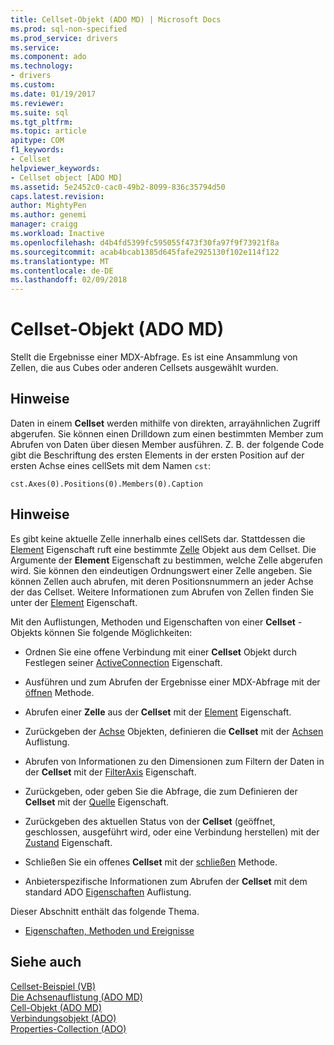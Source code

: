 ```yaml
---
title: Cellset-Objekt (ADO MD) | Microsoft Docs
ms.prod: sql-non-specified
ms.prod_service: drivers
ms.service: 
ms.component: ado
ms.technology:
- drivers
ms.custom: 
ms.date: 01/19/2017
ms.reviewer: 
ms.suite: sql
ms.tgt_pltfrm: 
ms.topic: article
apitype: COM
f1_keywords:
- Cellset
helpviewer_keywords:
- Cellset object [ADO MD]
ms.assetid: 5e2452c0-cac0-49b2-8099-836c35794d50
caps.latest.revision: 
author: MightyPen
ms.author: genemi
manager: craigg
ms.workload: Inactive
ms.openlocfilehash: d4b4fd5399fc595055f473f30fa97f9f73921f8a
ms.sourcegitcommit: acab4bcab1385d645fafe2925130f102e114f122
ms.translationtype: MT
ms.contentlocale: de-DE
ms.lasthandoff: 02/09/2018
---
```

# <a name="cellset-object-ado-md"></a>Cellset-Objekt (ADO MD)
Stellt die Ergebnisse einer MDX-Abfrage. Es ist eine Ansammlung von Zellen, die aus Cubes oder anderen Cellsets ausgewählt wurden.  
  
## <a name="remarks"></a>Hinweise  
 Daten in einem **Cellset** werden mithilfe von direkten, arrayähnlichen Zugriff abgerufen. Sie können einen Drilldown zum einen bestimmten Member zum Abrufen von Daten über diesen Member ausführen. Z. B. der folgende Code gibt die Beschriftung des ersten Elements in der ersten Position auf der ersten Achse eines cellSets mit dem Namen `cst`:  
  
```  
cst.Axes(0).Positions(0).Members(0).Caption  
```  
  
## <a name="remarks"></a>Hinweise  
 Es gibt keine aktuelle Zelle innerhalb eines cellSets dar. Stattdessen die [Element](../../../ado/reference/ado-md-api/item-property-ado-md-cellset.md) Eigenschaft ruft eine bestimmte [Zelle](../../../ado/reference/ado-md-api/cell-object-ado-md.md) Objekt aus dem Cellset. Die Argumente der **Element** Eigenschaft zu bestimmen, welche Zelle abgerufen wird. Sie können den eindeutigen Ordnungswert einer Zelle angeben. Sie können Zellen auch abrufen, mit deren Positionsnummern an jeder Achse der das Cellset. Weitere Informationen zum Abrufen von Zellen finden Sie unter der [Element](../../../ado/reference/ado-md-api/item-property-ado-md-cellset.md) Eigenschaft.  
  
 Mit den Auflistungen, Methoden und Eigenschaften von einer **Cellset** -Objekts können Sie folgende Möglichkeiten:  
  
-   Ordnen Sie eine offene Verbindung mit einer **Cellset** Objekt durch Festlegen seiner [ActiveConnection](../../../ado/reference/ado-md-api/activeconnection-property-ado-md.md) Eigenschaft.  
  
-   Ausführen und zum Abrufen der Ergebnisse einer MDX-Abfrage mit der [öffnen](../../../ado/reference/ado-md-api/open-method-ado-md.md) Methode.  
  
-   Abrufen einer **Zelle** aus der **Cellset** mit der [Element](../../../ado/reference/ado-md-api/item-property-ado-md-cellset.md) Eigenschaft.  
  
-   Zurückgeben der [Achse](../../../ado/reference/ado-md-api/axis-object-ado-md.md) Objekten, definieren die **Cellset** mit der [Achsen](../../../ado/reference/ado-md-api/axes-collection-ado-md.md) Auflistung.  
  
-   Abrufen von Informationen zu den Dimensionen zum Filtern der Daten in der **Cellset** mit der [FilterAxis](../../../ado/reference/ado-md-api/filteraxis-property-ado-md.md) Eigenschaft.  
  
-   Zurückgeben, oder geben Sie die Abfrage, die zum Definieren der **Cellset** mit der [Quelle](../../../ado/reference/ado-md-api/source-property-ado-md.md) Eigenschaft.  
  
-   Zurückgeben des aktuellen Status von der **Cellset** (geöffnet, geschlossen, ausgeführt wird, oder eine Verbindung herstellen) mit der [Zustand](../../../ado/reference/ado-md-api/state-property-ado-md.md) Eigenschaft.  
  
-   Schließen Sie ein offenes **Cellset** mit der [schließen](../../../ado/reference/ado-md-api/close-method-ado-md.md) Methode.  
  
-   Anbieterspezifische Informationen zum Abrufen der **Cellset** mit dem standard ADO [Eigenschaften](../../../ado/reference/ado-api/properties-collection-ado.md) Auflistung.  
  
 Dieser Abschnitt enthält das folgende Thema.  
  
-   [Eigenschaften, Methoden und Ereignisse](../../../ado/reference/ado-md-api/cellset-object-properties-methods-and-events.md)  
  
## <a name="see-also"></a>Siehe auch  
 [Cellset-Beispiel (VB)](../../../ado/reference/ado-md-api/cellset-example-vb.md)   
 [Die Achsenauflistung (ADO MD)](../../../ado/reference/ado-md-api/axes-collection-ado-md.md)   
 [Cell-Objekt (ADO MD)](../../../ado/reference/ado-md-api/cell-object-ado-md.md)   
 [Verbindungsobjekt (ADO)](../../../ado/reference/ado-api/connection-object-ado.md)   
 [Properties-Collection (ADO)](../../../ado/reference/ado-api/properties-collection-ado.md)

